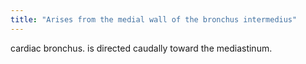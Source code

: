 ```yaml
---
title: "Arises from the medial wall of the bronchus intermedius"
---
```

cardiac bronchus. is directed caudally toward the mediastinum.

